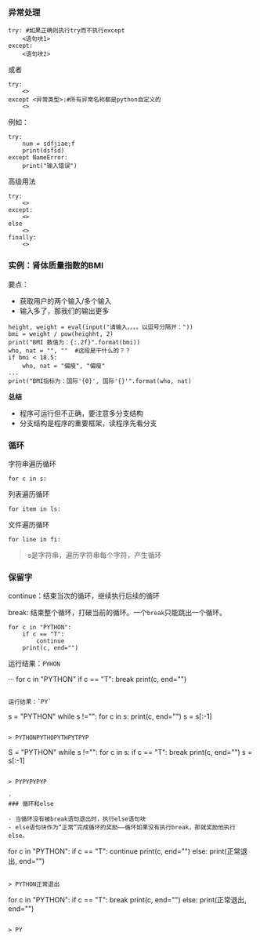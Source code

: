 ### 异常处理
```
try: #如果正确则执行try而不执行except
    <语句块1>
except:
    <语句块2>
```    

或者

```
try:
    <>
except <异常类型>:#所有异常名称都是python自定义的
    <>
```

例如：

```
try:
    num = sdfjiae;f 
    print(dsfsd)
except NameError:
    print("输入错误")
```

高级用法

```
try:
    <>
except:
    <>
else
    <>
finally:
    <>
```


### 实例：肾体质量指数的BMI

要点：

- 获取用户的两个输入/多个输入
- 输入多了，那我们的输出更多


```
height, weight = eval(input("请输入。。。。以逗号分隔开："))
bmi = weight / pow(heighht, 2)
print("BMI 数值为：{:.2f}".format(bmi))
who, nat = "", ""  #这段是干什么的？？
if bmi < 18.5:
    who, nat = "偏瘦", "偏瘦"
...
print("BMI指标为：国际'{0}', 国际'{}'".format(who, nat)
```

**总结**
- 程序可运行但不正确，要注意多分支结构
- 分支结构是程序的重要框架，读程序先看分支


### 循环

字符串遍历循环

```
for c in s:
```

列表遍历循环
```
for item in ls:
```

文件遍历循环
```
for line in fi:
```
>

> s是字符串，遍历字符串每个字符，产生循环

### 保留字

continue：结束当次的循环，继续执行后续的循环

break: 结束整个循环，打破当前的循环。一个`break`只能跳出一个循环。

```
for c in "PYTHON":
	if c == "T":
		continue
	print(c, end="")
```

运行结果：`PYHON`

···
for c in "PYTHON"
	if c == "T":
		break
	print(c, end="")
```

运行结果：`PY`

```
s = "PYTHON"
while s !="":
	for c in s:
		print(c, end="")
	s = s[:-1]
```

> PYTHONPYTHOPYTHPYTPYP	

```
S = "PYTHON"
while s !="":
	for c in s:
		if c == "T":
			break
		print(c, end="")
	s = s[:-1]
```

> PYPYPYPYP

·
### 循环和else

- 当循环没有被break语句退出时，执行else语句块
- else语句块作为“正常”完成循环的奖励——循环如果没有执行break，那就奖励他执行else。

```
for c in "PYTHON":
	if c == "T":
		continue
		print(c, end="")
	else:
		print(正常退出, end="")
```

> PYTHON正常退出

```
for c in "PYTHON":
	if c == "T":
		break
		print(c, end="")
	else:
		print(正常退出, end="")
```

> PY